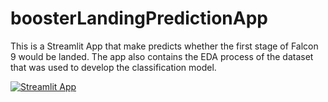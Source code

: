 # boosterLandingPredictionApp
This is a Streamlit App that make predicts whether the first stage of Falcon 9 would be landed. The app also contains the EDA process of the dataset that was used to develop the classification model.

[![Streamlit App](https://static.streamlit.io/badges/streamlit_badge_black_white.svg)](https://hakanaydgmstr-boosterlandingpredictionapp-1--about-nou9e9.streamlit.app/)
